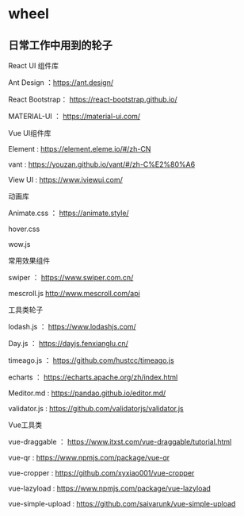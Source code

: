 # wheel

## 日常工作中用到的轮子

React UI 组件库 

Ant Design ：https://ant.design/ 

React Bootstrap： https://react-bootstrap.github.io/  

MATERIAL-UI ：  https://material-ui.com/  



Vue UI组件库 

Element : https://element.eleme.io/#/zh-CN 

vant : https://youzan.github.io/vant/#/zh-C%E2%80%A6 

View UI :  https://www.iviewui.com/  


动画库 

 Animate.css ：  https://animate.style/ 
 
 hover.css 
 
 wow.js 
 
 
常用效果组件 

swiper ： https://www.swiper.com.cn/ 

mescroll.js   http://www.mescroll.com/api 


工具类轮子 

lodash.js ：  https://www.lodashjs.com/ 

Day.js  ： https://dayjs.fenxianglu.cn/  

timeago.js ：  https://github.com/hustcc/timeago.js 

echarts  ：  https://echarts.apache.org/zh/index.html 

Meditor.md  :  https://pandao.github.io/editor.md/ 

validator.js :   https://github.com/validatorjs/validator.js  


Vue工具类 

vue-draggable ：  https://www.itxst.com/vue-draggable/tutorial.html 

 vue-qr :   https://www.npmjs.com/package/vue-qr 
 
 vue-cropper :   https://github.com/xyxiao001/vue-cropper 
 
 vue-lazyload :   https://www.npmjs.com/package/vue-lazyload 
 
 vue-simple-upload :   https://github.com/saivarunk/vue-simple-upload 
 
